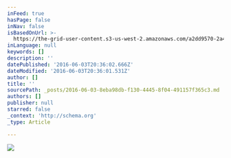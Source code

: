 ```yaml
---
inFeed: true
hasPage: false
inNav: false
isBasedOnUrl: >-
  https://the-grid-user-content.s3-us-west-2.amazonaws.com/a2dd9570-2a43-460f-9dbc-9a4f3d32b158.jpg
inLanguage: null
keywords: []
description: ''
datePublished: '2016-06-03T20:36:02.666Z'
dateModified: '2016-06-03T20:36:01.531Z'
author: []
title: ''
sourcePath: _posts/2016-06-03-8eba98db-f130-4445-8f04-491157f365c3.md
authors: []
publisher: null
starred: false
_context: 'http://schema.org'
_type: Article

---
```

![](https://the-grid-user-content.s3-us-west-2.amazonaws.com/a2dd9570-2a43-460f-9dbc-9a4f3d32b158.jpg)